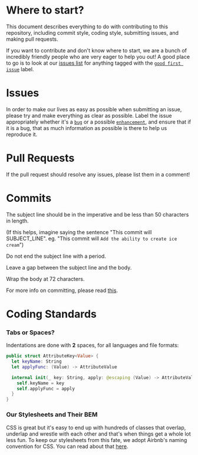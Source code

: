 # Where to start?

This document describes everything to do with contributing to this repository,
including commit style, coding style, submitting issues, and making pull
requests.

If you want to contribute and don't know where to start, we are a bunch of
incredibly friendly people who are very eager to help you out! A good place to
go is to look at our
[issues list](https://github.com/hackersatcambridge/hac-website/issues)
for anything tagged with the
[`good first issue`](https://github.com/hackersatcambridge/hac-website/issues?q=is%3Aopen+is%3Aissue+label%3A%22good+first+issue%22)
label.

# Issues

In order to make our lives as easy as possible when submitting an issue, please
try and make everything as clear as possible. Label the issue appropriately
whether it's a
[`bug`](https://github.com/hackersatcambridge/hac-website/issues?q=is%3Aopen+is%3Aissue+label%3Abug)
or a possible
[`enhancement`](https://github.com/hackersatcambridge/hac-website/issues?q=is%3Aopen+is%3Aissue+label%3Aenhancement),
and ensure that if it is a bug, that as much information as possible is there to
help us reproduce it.

# Pull Requests

If the pull request should resolve any issues, please list them in a comment!

# Commits

The subject line should be in the imperative and be less than 50 characters
in length.

(If this helps, imagine saying the sentence "This commit will SUBJECT_LINE".
eg. "This commit will `Add the ability to create ice cream`")

Do not end the subject line with a period.

Leave a gap between the subject line and the body.

Wrap the body at 72 characters.

For more info on committing, please read
[this](https://chris.beams.io/posts/git-commit/).

# Coding Standards

### Tabs or Spaces?

Indentations are done with **2** spaces, for all languages and file formats:
```swift
public struct AttributeKey<Value> {
  let keyName: String
  let applyFunc: (Value) -> AttributeValue

  internal init(_ key: String, apply: @escaping (Value) -> AttributeValue) {
    self.keyName = key
    self.applyFunc = apply
  }
}
```

### Our Stylesheets and Their BEM

CSS is great but it's easy to end up with hundreds of classes that overlap, underlap and wrestle with each other and that's when things get a whole lot less fun. To keep our stylesheets from this fate, we adopt Airbnb's naming convention for CSS. You can read about that [here](https://github.com/airbnb/css#oocss-and-bem).